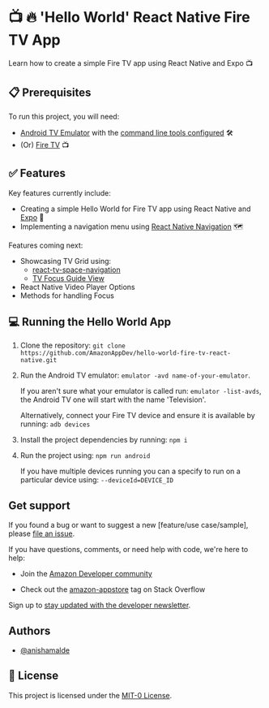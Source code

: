 # 📺 🔥 'Hello World' React Native Fire TV App

Learn how to create a simple Fire TV app using React Native and Expo 📺

## 📋 Prerequisites

To run this project, you will need:

- [Android TV Emulator](https://developer.android.com/studio) with the [command line tools configured](https://developer.android.com/tools/variables) 🛠️
- (Or) [Fire TV](https://developer.amazon.com/apps-and-games/fire-tv) 📺

## ✅ Features

Key features currently include:

- Creating a simple Hello World for Fire TV app using React Native and [Expo](https://docs.expo.dev/guides/building-for-tv/) 👋
- Implementing a navigation menu using [React Native Navigation](https://reactnavigation.org/) 🗺️

Features coming next:

- Showcasing TV Grid using:
  - [react-tv-space-navigation](https://github.com/bamlab/react-tv-space-navigation)
  - [TV Focus Guide View](https://github.com/react-native-tvos/react-native-tvos/tree/tvos-v0.74.0/packages/rn-tester/js/examples/TVFocusGuide)
- React Native Video Player Options
- Methods for handling Focus

## 💻 Running the Hello World App

1. Clone the repository: `git clone https://github.com/AmazonAppDev/hello-world-fire-tv-react-native.git`

2. Run the Android TV emulator: `emulator -avd name-of-your-emulator`.

   If you aren't sure what your emulator is called run: `emulator -list-avds`, the Android TV one will start with the name 'Television'.

   Alternatively, connect your Fire TV device and ensure it is available by running: `adb devices`

3. Install the project dependencies by running: `npm i`

4. Run the project using: `npm run android`

   If you have multiple devices running you can a specify to run on a particular device using: `--deviceId=DEVICE_ID`

## Get support

If you found a bug or want to suggest a new [feature/use case/sample], please [file an issue](../../issues).

If you have questions, comments, or need help with code, we're here to help:

- Join the [Amazon Developer community](https://community.amazondeveloper.com/c/amazon-appstore/17)

- Check out the [amazon-appstore](https://stackoverflow.com/questions/tagged/amazon-appstore) tag on Stack Overflow

Sign up to [stay updated with the developer newsletter](https://m.amazonappservices.com/devto-newsletter-subscribe).

## Authors

- [@anishamalde](https://github.com/anishamalde)

## 📄 License

This project is licensed under the [MIT-0 License](LICENSE).
